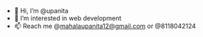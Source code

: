 - 👋 Hi, I’m @upanita
- 👀 I’m interested in web development
- 📫 Reach me @mahalaupanita12@gmail.com or @8118042124

<!---
upanita/upanita is a ✨ special ✨ repository because its `README.md` (this file) appears on your GitHub profile.
You can click the Preview link to take a look at your changes.
--->
